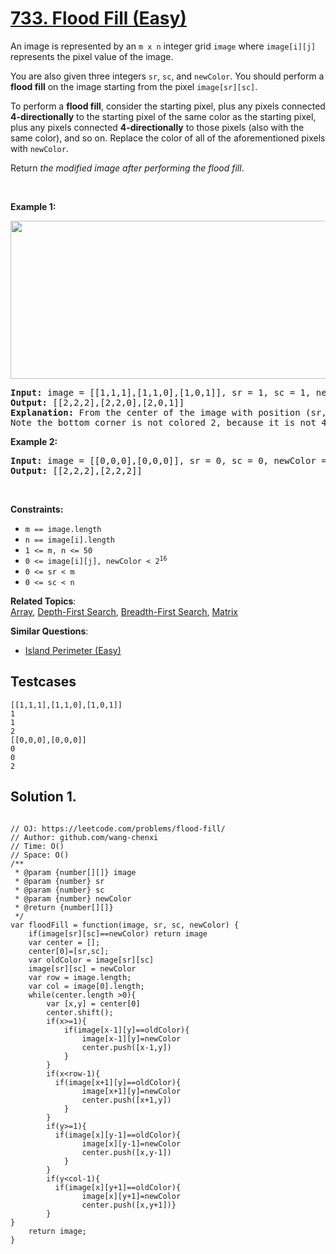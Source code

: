 # [733. Flood Fill (Easy)](https://leetcode.com/problems/flood-fill/)

<p>An image is represented by an <code>m x n</code> integer grid <code>image</code> where <code>image[i][j]</code> represents the pixel value of the image.</p>

<p>You are also given three integers <code>sr</code>, <code>sc</code>, and <code>newColor</code>. You should perform a <strong>flood fill</strong> on the image starting from the pixel <code>image[sr][sc]</code>.</p>

<p>To perform a <strong>flood fill</strong>, consider the starting pixel, plus any pixels connected <strong>4-directionally</strong> to the starting pixel of the same color as the starting pixel, plus any pixels connected <strong>4-directionally</strong> to those pixels (also with the same color), and so on. Replace the color of all of the aforementioned pixels with <code>newColor</code>.</p>

<p>Return <em>the modified image after performing the flood fill</em>.</p>

<p>&nbsp;</p>
<p><strong>Example 1:</strong></p>
<img alt="" src="https://assets.leetcode.com/uploads/2021/06/01/flood1-grid.jpg" style="width: 613px; height: 253px;">
<pre><strong>Input:</strong> image = [[1,1,1],[1,1,0],[1,0,1]], sr = 1, sc = 1, newColor = 2
<strong>Output:</strong> [[2,2,2],[2,2,0],[2,0,1]]
<strong>Explanation:</strong> From the center of the image with position (sr, sc) = (1, 1) (i.e., the red pixel), all pixels connected by a path of the same color as the starting pixel (i.e., the blue pixels) are colored with the new color.
Note the bottom corner is not colored 2, because it is not 4-directionally connected to the starting pixel.
</pre>

<p><strong>Example 2:</strong></p>

<pre><strong>Input:</strong> image = [[0,0,0],[0,0,0]], sr = 0, sc = 0, newColor = 2
<strong>Output:</strong> [[2,2,2],[2,2,2]]
</pre>

<p>&nbsp;</p>
<p><strong>Constraints:</strong></p>

<ul>
	<li><code>m == image.length</code></li>
	<li><code>n == image[i].length</code></li>
	<li><code>1 &lt;= m, n &lt;= 50</code></li>
	<li><code>0 &lt;= image[i][j], newColor &lt; 2<sup>16</sup></code></li>
	<li><code>0 &lt;= sr &lt;&nbsp;m</code></li>
	<li><code>0 &lt;= sc &lt;&nbsp;n</code></li>
</ul>

**Related Topics**:  
[Array](https://leetcode.com/tag/array/), [Depth-First Search](https://leetcode.com/tag/depth-first-search/), [Breadth-First Search](https://leetcode.com/tag/breadth-first-search/), [Matrix](https://leetcode.com/tag/matrix/)

**Similar Questions**:

- [Island Perimeter (Easy)](https://leetcode.com/problems/island-perimeter/)

## Testcases

```
[[1,1,1],[1,1,0],[1,0,1]]
1
1
2
[[0,0,0],[0,0,0]]
0
0
2
```

## Solution 1.

```JS

// OJ: https://leetcode.com/problems/flood-fill/
// Author: github.com/wang-chenxi
// Time: O()
// Space: O()
/**
 * @param {number[][]} image
 * @param {number} sr
 * @param {number} sc
 * @param {number} newColor
 * @return {number[][]}
 */
var floodFill = function(image, sr, sc, newColor) {
    if(image[sr][sc]==newColor) return image
    var center = [];
    center[0]=[sr,sc];
    var oldColor = image[sr][sc]
    image[sr][sc] = newColor
    var row = image.length;
    var col = image[0].length;
    while(center.length >0){
        var [x,y] = center[0]
        center.shift();
        if(x>=1){
            if(image[x-1][y]==oldColor){
                image[x-1][y]=newColor
                center.push([x-1,y])
            }
        }
        if(x<row-1){
          if(image[x+1][y]==oldColor){
                image[x+1][y]=newColor
                center.push([x+1,y])
            }
        }
        if(y>=1){
          if(image[x][y-1]==oldColor){
                image[x][y-1]=newColor
                center.push([x,y-1])
            }
        }
        if(y<col-1){
          if(image[x][y+1]==oldColor){
                image[x][y+1]=newColor
                center.push([x,y+1])}
        }
}
    return image;
}

```
